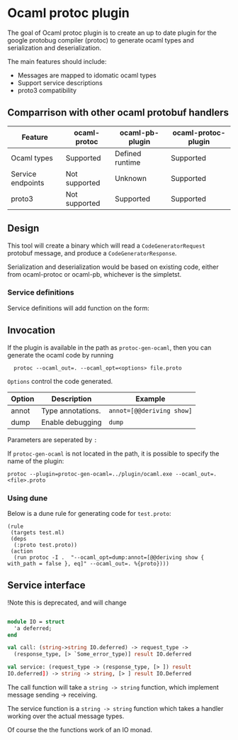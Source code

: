 # Ocaml protoc plugin

The goal of Ocaml protoc plugin is to create an up to date plugin for
the google protobug compiler (protoc) to generate ocaml types and
serialization and deserialization.

The main features should include:
* Messages are mapped to idomatic ocaml types
* Support service descriptions
* proto3 compatibility

## Comparrison with other ocaml protobuf handlers

| Feature           | ocaml-protoc  | ocaml-pb-plugin | ocaml-protoc-plugin |
| -------           | ------------  | --------------- | ------------------- |
| Ocaml types       | Supported     | Defined runtime | Supported           |
| Service endpoints | Not supported | Unknown         | Supported           |
| proto3            | Not supported | Supported       | Supported           |


## Design
This tool will create a binary which will read a
`CodeGeneratorRequest` protobuf message, and produce a
`CodeGeneratorResponse`.

Serialization and deserialization would be based on existing code,
either from ocaml-protoc or ocaml-pb, whichever is the simpletst.

### Service definitions
Service definitions will add function on the form:

## Invocation
If the plugin is available in the path as `protoc-gen-ocaml`, then you
can generate the ocaml code by running

```
  protoc --ocaml_out=. --ocaml_opt=<options> file.proto
```

`Options` control the code generated.

| Option      | Description       | Example                  |
| ----------- | -----------       | -------                  |
| annot       | Type annotations. | `annot=[@@deriving show]` |
| dump        | Enable debugging  | `dump`                   |

Parameters are seperated by `:`

If `protoc-gen-ocaml` is not located in the path, it is possible to
specify the name of the plugin:

```
protoc --plugin=protoc-gen-ocaml=../plugin/ocaml.exe --ocaml_out=. <file>.proto
```

### Using dune
Below is a dune rule for generating code for `test.proto`:
```
(rule
 (targets test.ml)
 (deps
  (:proto test.proto))
 (action
  (run protoc -I .  "--ocaml_opt=dump:annot=[@@deriving show { with_path = false }, eq]" --ocaml_out=. %{proto})))
```

## Service interface
!Note this is deprecated, and will change
```ocaml

module IO = struct
  'a deferred;
end

val call: (string->string IO.deferred) -> request_type ->
  (response_type, [> `Some_error_type)] result IO.deferred

val service: (request_type -> (response_type, [> ]) result
IO.deferred]) -> string -> string, [> ] result IO.Deferred

```

The call function will take a `string -> string` function, which
implement message sending -> receiving.

The service function is a `string -> string` function which takes a
handler working over the actual message types.

Of course the the functions work of an IO monad.
